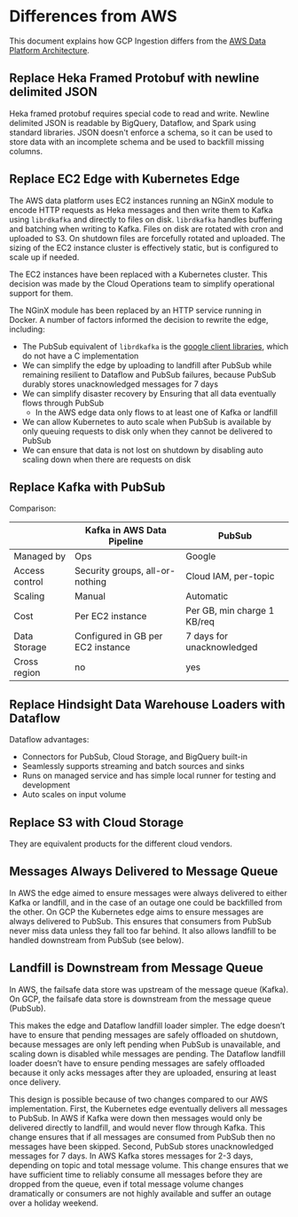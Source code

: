 # Differences from AWS

This document explains how GCP Ingestion differs from the [AWS Data Platform
Architecture](https://mana.mozilla.org/wiki/display/SVCOPS/Telemetry+-+Data+Pipeline+Architecture).

## Replace Heka Framed Protobuf with newline delimited JSON

Heka framed protobuf requires special code to read and write. Newline delimited
JSON is readable by BigQuery, Dataflow, and Spark using standard libraries. JSON
doesn't enforce a schema, so it can be used to store data with an incomplete
schema and be used to backfill missing columns.

## Replace EC2 Edge with Kubernetes Edge

The AWS data platform uses EC2 instances running an NGinX module to encode HTTP
requests as Heka messages and then write them to Kafka using `librdkafka` and
directly to files on disk. `librdkafka` handles buffering and batching when
writing to Kafka. Files on disk are rotated with cron and uploaded to S3. On
shutdown files are forcefully rotated and uploaded. The sizing of the EC2
instance cluster is effectively static, but is configured to scale up if
needed.

The EC2 instances have been replaced with a Kubernetes cluster. This decision
was made by the Cloud Operations team to simplify operational support for them.

The NGinX module has been replaced by an HTTP service running in Docker. A
number of factors informed the decision to rewrite the edge, including:

- The PubSub equivalent of `librdkafka` is the [google client
  libraries](https://cloud.google.com/apis/docs/cloud-client-libraries),
  which do not have a C implementation
- We can simplify the edge by uploading to landfill after PubSub while
  remaining resilient to Dataflow and PubSub failures, because PubSub durably
  stores unacknowledged messages for 7 days
- We can simplify disaster recovery by Ensuring that all data eventually flows
  through PubSub
   - In the AWS edge data only flows to at least one of Kafka or landfill
- We can allow Kubernetes to auto scale when PubSub is available by only
  queuing requests to disk only when they cannot be delivered to PubSub
- We can ensure that data is not lost on shutdown by disabling auto scaling
  down when there are requests on disk

## Replace Kafka with PubSub

Comparison:

|                | Kafka in AWS Data Pipeline        | PubSub                      |
|----------------|-----------------------------------|-----------------------------|
| Managed by     | Ops                               | Google                      |
| Access control | Security groups, all-or-nothing   | Cloud IAM, per-topic        |
| Scaling        | Manual                            | Automatic                   |
| Cost           | Per EC2 instance                  | Per GB, min charge 1 KB/req |
| Data Storage   | Configured in GB per EC2 instance | 7 days for unacknowledged   |
| Cross region   | no                                | yes                         |

## Replace Hindsight Data Warehouse Loaders with Dataflow

Dataflow advantages:

- Connectors for PubSub, Cloud Storage, and BigQuery built-in
- Seamlessly supports streaming and batch sources and sinks
- Runs on managed service and has simple local runner for testing and
  development
- Auto scales on input volume

## Replace S3 with Cloud Storage

They are equivalent products for the different cloud vendors.

## Messages Always Delivered to Message Queue

In AWS the edge aimed to ensure messages were always delivered to either Kafka
or landfill, and in the case of an outage one could be backfilled from the
other. On GCP the Kubernetes edge aims to ensure messages are always delivered
to PubSub. This ensures that consumers from PubSub never miss data unless they
fall too far behind. It also allows landfill to be handled downstream from
PubSub (see below).

## Landfill is Downstream from Message Queue

In AWS, the failsafe data store was upstream of the message queue (Kafka). On
GCP, the failsafe data store is downstream from the message queue (PubSub).

This makes the edge and Dataflow landfill loader simpler. The edge doesn’t have
to ensure that pending messages are safely offloaded on shutdown, because
messages are only left pending when PubSub is unavailable, and scaling down is
disabled while messages are pending. The Dataflow landfill loader doesn’t have
to ensure pending messages are safely offloaded because it only acks messages
after they are uploaded, ensuring at least once delivery.

This design is possible because of two changes compared to our AWS
implementation. First, the Kubernetes edge eventually delivers all messages to
PubSub. In AWS if Kafka were down then messages would only be delivered
directly to landfill, and would never flow through Kafka. This change ensures
that if all messages are consumed from PubSub then no messages have been
skipped. Second, PubSub stores unacknowledged messages for 7 days. In AWS Kafka
stores messages for 2-3 days, depending on topic and total message volume. This
change ensures that we have sufficient time to reliably consume all messages
before they are dropped from the queue, even if total message volume changes
dramatically or consumers are not highly available and suffer an outage over a
holiday weekend.
